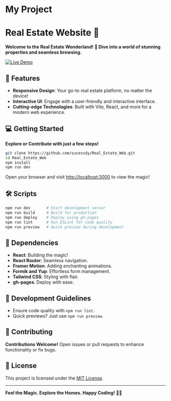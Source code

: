 ﻿# My Project

# Real Estate Website 🏡

**Welcome to the Real Estate Wonderland! 🌟 Dive into a world of stunning properties and seamless browsing.**

[![Live Demo](https://img.shields.io/badge/Live%20Demo-Explore%20Now-green?style=for-the-badge&logo=github)]([https://sucessdy.github.io/Real_Estate_Web](https://enchanted-estate-website.netlify.app/))

## 🚀 Features

- **Responsive Design**: Your go-to real estate platform, no matter the device!
- **Interactive UI**: Engage with a user-friendly and interactive interface.
- **Cutting-edge Technologies**: Built with Vite, React, and more for a modern web experience.

## 💻 Getting Started

**Explore or Contribute with just a few steps!**

```bash
git clone https://github.com/sucessdy/Real_Estate_Web.git
cd Real_Estate_Web
npm install
npm run dev
```

Open your browser and visit [http://localhost:3000](http://localhost:3000) to view the magic!

## 🛠️ Scripts

```bash
npm run dev       # Start development server
npm run build     # Build for production
npm run deploy    # Deploy using gh-pages
npm run lint      # Run ESLint for code quality
npm run preview   # Quick preview during development
```

## 🌈 Dependencies

- **React**: Building the magic!
- **React Router**: Seamless navigation.
- **Framer Motion**: Adding enchanting animations.
- **Formik and Yup**: Effortless form management.
- **Tailwind CSS**: Styling with flair.
- **gh-pages**: Deploy with ease.

## 🎨 Development Guidelines

- Ensure code quality with `npm run lint`.
- Quick previews? Just use `npm run preview`.

## 🤝 Contributing

**Contributions Welcome!** Open issues or pull requests to enhance functionality or fix bugs.

## 📄 License

This project is licensed under the [MIT License](LICENSE).

---

**Feel the Magic. Explore the Homes. Happy Coding!** 🚀🏡

